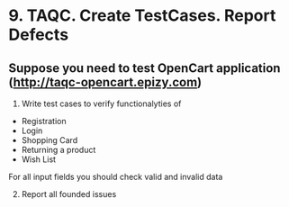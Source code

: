 # 9. TAQC. Create TestCases. Report Defects

## Suppose you need to test OpenCart application (http://taqc-opencart.epizy.com)

1.  Write test cases to verify functionalyties of
- Registration
- Login
- Shopping Card 
- Returning a product
- Wish List

For all input fields you should check valid and invalid data

2. Report all founded issues
